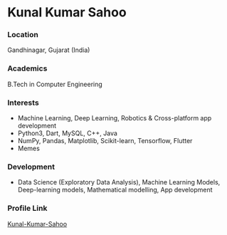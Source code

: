 # Kunal Kumar Sahoo

### Location

Gandhinagar, Gujarat (India)

### Academics

B.Tech in Computer Engineering

### Interests

- Machine Learning, Deep Learning, Robotics & Cross-platform app development
- Python3, Dart, MySQL, C++, Java
- NumPy, Pandas, Matplotlib, Scikit-learn, Tensorflow, Flutter
- Memes

### Development

- Data Science (Exploratory Data Analysis), Machine Learning Models, Deep-learning models, Mathematical modelling, App development

### Profile Link

[Kunal-Kumar-Sahoo](https://github.com/Kunal-Kumar-Sahoo)
